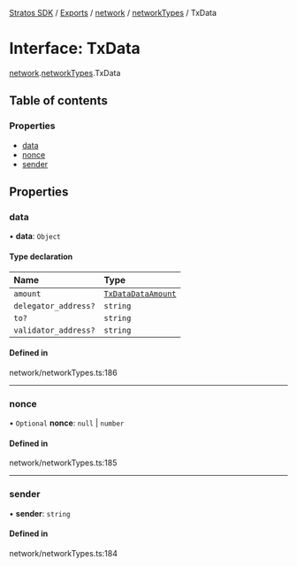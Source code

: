 [Stratos SDK](../README.md) / [Exports](../modules.md) / [network](../modules/network.md) / [networkTypes](../modules/network.networkTypes.md) / TxData

# Interface: TxData

[network](../modules/network.md).[networkTypes](../modules/network.networkTypes.md).TxData

## Table of contents

### Properties

- [data](network.networkTypes.TxData.md#data)
- [nonce](network.networkTypes.TxData.md#nonce)
- [sender](network.networkTypes.TxData.md#sender)

## Properties

### data

• **data**: `Object`

#### Type declaration

| Name | Type |
| :------ | :------ |
| `amount` | [`TxDataDataAmount`](../modules/network.networkTypes.md#txdatadataamount) |
| `delegator_address?` | `string` |
| `to?` | `string` |
| `validator_address?` | `string` |

#### Defined in

network/networkTypes.ts:186

___

### nonce

• `Optional` **nonce**: ``null`` \| `number`

#### Defined in

network/networkTypes.ts:185

___

### sender

• **sender**: `string`

#### Defined in

network/networkTypes.ts:184
